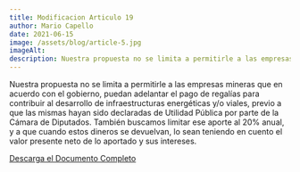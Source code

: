 ```yaml
---
title: Modificacion Articulo 19
author: Mario Capello
date: 2021-06-15
image: /assets/blog/article-5.jpg
imageAlt: 
description: Nuestra propuesta no se limita a permitirle a las empresas mineras que en acuerdo con el gobierno, puedan adelantar el pago de regalías para contribuir al desarrollo de infraestructuras energéticas y/o viales, previo a que las mismas hayan sido declaradas de Utilidad Pública por parte de la Cámara de Diputados. También buscamos limitar ese aporte al 20% anual, y a que cuando estos dineros se devuelvan, lo sean teniendo en cuento el valor presente neto de lo aportado y sus intereses.
---
```


Nuestra propuesta no se limita a permitirle a las empresas mineras que en acuerdo con el
gobierno, puedan adelantar el pago de regalías para contribuir al desarrollo de infraestructuras
energéticas y/o viales, previo a que las mismas hayan sido declaradas de Utilidad Pública por
parte de la Cámara de Diputados. También buscamos limitar ese aporte al 20% anual, y a que
cuando estos dineros se devuelvan, lo sean teniendo en cuento el valor presente neto de lo
aportado y sus intereses.

[Descarga el Documento Completo](/assets/blog/modificacion-articulo-19.pdf)
